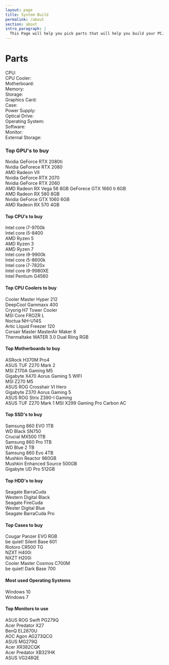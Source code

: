 ```yaml
---
layout: page
title: System Build
permalink: /about
section: about
intro_paragraph: |
  This Page will help you pick parts that will help you build your PC.
---
```

# Parts

CPU:<br>
CPU Cooler:<br>
Motherboard:<br>
Memory:<br>
Storage:<br>
Graphics Card:<br>
Case:<br>
Power Supply:<br>
Optical Drive:<br>
Operating System:<br>
Software:<br>
Monitor:<br>
External Storage:<br>

### Top GPU's to buy

Nvidia GeForce RTX 2080ti<br>
Nvidia GeForece RTX 2080<br>
AMD Radeon VII<br>
Nvidia GeForce RTX 2070<br>
Nvidia GeForce RTX 2060<br>
AMD Radeon RX Vega 56 8GB
GeForece GTX 1660 ti 6GB<br>
AMD Radeon RX 580 8GB<br>
Nvidia GeForce GTX 1060 6GB<br>
AMD Radeon RX 570 4GB<br>

#### Top CPU's to buy

Intel core i7-9700k<br>
Intel core i5-8400<br>
AMD Ryzen 5<br>
AMD Ryzen 3<br>
AMD Ryzen 7<br>
Intel core i9-9900k<br>
Intel core i5-8600k<br>
Intel core i7-7820x<br>
Intel core i9-9980XE<br>
Intel Pentium G4560<br>

#### Top CPU Coolers to buy

Cooler Master Hyper 212<br>
DeepCool Gammaxx 400<br>
Cryorig H7 Tower Cooler<br>
MSI Core FROZR L<br>
Noctua NH-U14S<br>
Artic Liquid Freezer 120<br>
Corsair Master MasterAir Maker 8<br>
Thermaltake WATER 3.0 Dual Riing RGB<br>

#### Top Motherboards to buy

ASRock H370M Pro4<br>
ASUS TUF Z270 Mark 2<br>
MSI Z170A Gaming M5<br>
Gigabyte X470 Aorus Gaming 5 WIFI<br>
MSI Z270 M5<br>
ASUS ROG Crosshair VI Hero<br>
Gigabyte Z370 Aorus Gaming 5<br>
ASUS ROG Strix Z390-I Gaming<br>
ASUS TUF Z270 Mark 1
MSI X299 Gaming Pro Carbon AC<br>

#### Top SSD's to buy

Samsung 860 EVO 1TB<br>
WD Black SN750<br>
Crucial MX500 1TB<br>
Samsung 860 Pro 1TB<br>
WD Blue 2 TB<br>
Samsung 860 Evo 4TB<br>
Mushkin Reactor 960GB<br>
Mushkin Enhanced Source 500GB<br>
Gigabyte UD Pro 512GB<br>

#### Top HDD's to buy

Seagate BarraCuda<br>
Western Digital Black<br>
Seagate FireCuda<br>
Wester Digital Blue<br>
Seagate BarraCuda Pro<br>

#### Top Cases to buy

Cougar Panzer EVO RGB<br>
be quiet! Silent Base 601<br>
Riotoro CR500 TG<br>
NZXT H400i<br>
NXZT H200i<br>
Cooler Master Cosmos C700M<br>
be quiet! Dark Base 700<br>

#### Most used Operating Systems

Windows 10<br>
Windows 7<br>

#### Top Monitors to use

ASUS ROG Swift PG279Q<br>
Acer Predator X27<br>
BenQ EL2870U<br>
AOC Agon AG273QCG<br>
ASUS MG279Q<br>
Acer XR382CQK<br>
Acer Predator XB321HK<br>
ASUS VG248QE<br>
